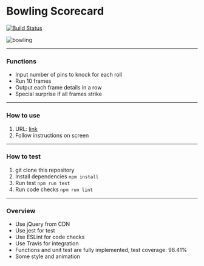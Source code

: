 # Bowling Scorecard
[![Build Status](https://www.travis-ci.com/cspoppuppy/bowling-challenge.svg?branch=master)](https://www.travis-ci.com/cspoppuppy/bowling-challenge)

![bowling](https://media.giphy.com/media/l0HlW6GBSjbyFDCW4/giphy.gif)

---------
### Functions
- Input number of pins to knock for each roll
- Run 10 frames
- Output each frame details in a row
- Special surprise if all frames strike

---------
### How to use
1. URL: [link](http://shacheng.co.uk/bowling-scorecard/)
2. Follow instructions on screen

---------
### How to test
1. git clone this repository
2. Install dependencies `npm install`
3. Run test `npm run test`
4. Run code checks `npm run lint`

---------
### Overview
- Use jQuery from CDN
- Use jest for test
- Use ESLint for code checks
- Use Travis for integration
- Functions and unit test are fully implemented, test coverage: 98.41%
- Some style and animation
